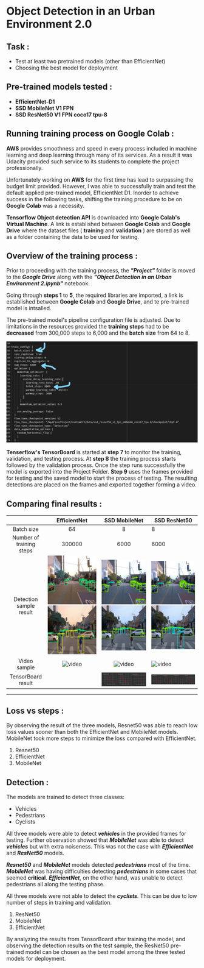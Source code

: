# **Object Detection in an Urban Environment 2.0**
## **Task :**
* Test at least two pretrained models (other than EfficientNet)
* Choosing the best model for deployment
## **Pre-trained models tested :**
* **EfficientNet-D1**
* **SSD MobileNet V1 FPN**
* **SSD ResNet50 V1 FPN coco17 tpu-8**

## **Running training process on Google Colab :**
**AWS** provides smoothness and speed in every process included in machine learning and deep learning through many of its services. As a result it was Udacity provided such service to its students to complete the project professionally.

Unfortunately working on **AWS** for the first time has lead to surpassing the budget limit provided. However, I was able to successfully train and test the default applied pre-trained model, EfficientNet D1. Inorder to achieve success in the following tasks, shifting the training procedure to be on **Google Colab** was a necessity.

**Tensorflow Object detection API** is downloaded into **Google Colab's Virtual Machine**. A link is established between **Google Colab** and **Google Drive** where the dataset files ( **training** and **validation** ) are stored as well as a folder containing the data to be used for testing.

## **Overview of the training process :**
Prior to proceeding with the training process, the ***"Project"*** folder is moved to the ***Google Drive*** along with the ***"Object Detection in an Urban Environment 2.ipynb"*** notebook.

Going through **steps 1** to **5**, the required libraries are imported, a link is established between **Google Colab** and **Google Drive**, and te pre-trained model is intsalled.

The pre-trained model's pipeline configuration file is adjusted. Due to limitations in the resources provided the **training steps** had to be **decreased** from 300,000 steps to 6,000 and the **batch size** from 64 to 8.

![Batch size](InkedScreenshot_5.jpg)

**Tenserflow's TensorBoard** is started at **step 7** to monitor the training, validation, and testing process. At **step 8** the training process starts followed by the validation process. Once the step runs successfully the model is exported into the Project Folder. **Step 9** uses the frames provided for testing and the saved model to start the process of testing. The resulting detections are placed on the frames and exported together forming a video.

## **Comparing final results :**
|                        | EfficientNet                        |  SSD MobileNet | SSD ResNet50  |
|:-:                     |:-:                                  |:-:             |---            |
| Batch size             |        64                            |        8       |         8     |
| Number of training steps|       300000                          |    6000       |     6000     |
| Detection sample result|![Batch size](https://github.com/DishaJr/Object-Detection-in-Urban-Environment/blob/main/ezgif-frame-025.jpg)  ![Batch size](https://github.com/DishaJr/Object-Detection-in-Urban-Environment/blob/main/ezgif-frame-088.jpg)|![Batch size](25.png)  ![Batch size](88.png)|![Batch size](25-res.png)  ![Batch size](88-res.png) |
| Video sample           | ![video](https://github.com/DishaJr/Object-Detection-in-Urban-Environment/blob/main/ezgif.com-video-to-gif.gif)   |![video](gif-1.gif)                                 |   ![video](gif-2.gif)            |
| TensorBoard result     |               |![tensor](Screenshot_4.png)       |       ![tensor](Screenshot_1.png)        |


----------------------------------------------------------

## Loss vs steps :

By observing the result of the three models, Resnet50 was able to reach low loss values sooner than both the EfficientNet and MobileNet models. MobileNet took more steps to minimize the loss compared with EfficientNet.

1) Resnet50
2) EfficientNet
3) MobileNet


## Detection :
The models are trained to detect three classes:

* Vehicles
* Pedestrians
* Cyclists

All three models were able to detect ***vehicles*** in the provided frames for testing. Further observation showed that ***MobileNet*** was able to detect ***vehicles*** but with extra noiseness. This was not the case with ***EfficientNet*** and ***ResNet50*** models.

***Resnet50*** and ***MobileNet*** models detected ***pedestrians*** most of the time. ***MobileNet*** was having difficulties detecting ***pedestrians*** in some cases that seemed **critical**. ***EfficientNet***, on the other hand, was unable to detect pedestrians all along the testing phase.

All three models were not able to detect the ***cyclists***. This can be due to low number of steps in training and validation.

1) ResNet50
2) MobileNet
3) EfficientNet

By analyzing the results from TensorBoard after training the model, and observing the detection results on the test sample, the ResNet50 pre-trained model can be chosen as the best model among the three tested models for deployment.
